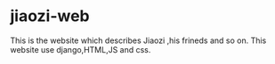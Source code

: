 # jiaozi-web
This is the website which describes Jiaozi ,his frineds and so on. This website use django,HTML,JS and css. 
